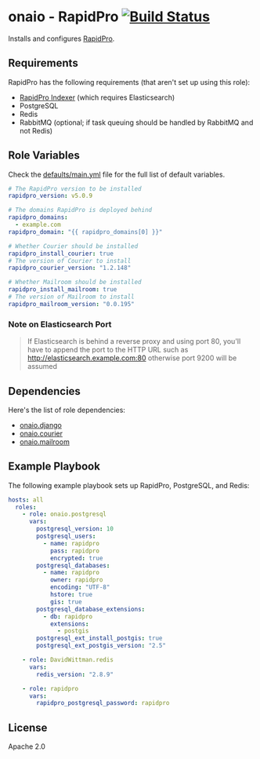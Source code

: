 onaio - RapidPro [![Build Status](https://travis-ci.org/onaio/ansible-rapidpro.svg?branch=master)](https://travis-ci.org/onaio/ansible-rapidpro)
=========

Installs and configures [RapidPro](https://rapidpro.github.io/rapidpro/).

Requirements
------------

RapidPro has the following requirements (that aren't set up using this role):
 - [RapidPro Indexer](https://github.com/onaio/ansible-rapidpro-indexer/) (which requires Elasticsearch)
 - PostgreSQL
 - Redis
 - RabbitMQ (optional; if task queuing should be handled by RabbitMQ and not Redis)

Role Variables
--------------
Check the [defaults/main.yml](./defaults/main.yml) file for the full list of default variables.

```yml
# The RapidPro version to be installed
rapidpro_version: v5.0.9

# The domains RapidPro is deployed behind
rapidpro_domains:
  - example.com
rapidpro_domain: "{{ rapidpro_domains[0] }}"

# Whether Courier should be installed
rapidpro_install_courier: true
# The version of Courier to install
rapidpro_courier_version: "1.2.148"

# Whether Mailroom should be installed
rapidpro_install_mailroom: true
# The version of Mailroom to install
rapidpro_mailroom_version: "0.0.195"
```


### Note on Elasticsearch Port

>If Elasticsearch is behind a reverse proxy and using port 80, you'll have to append the port to the HTTP URL such as http://elasticsearch.example.com:80 otherwise port 9200 will be assumed

Dependencies
------------

Here's the list of role dependencies:
 - [onaio.django](https://galaxy.ansible.com/onaio/django)
 - [onaio.courier](https://galaxy.ansible.com/onaio/courier)
 - [onaio.mailroom](https://galaxy.ansible.com/onaio/mailroom)

Example Playbook
----------------

The following example playbook sets up RapidPro, PostgreSQL, and Redis:

```yml
hosts: all
  roles:
    - role: onaio.postgresql
      vars:
        postgresql_version: 10
        postgresql_users:
          - name: rapidpro
            pass: rapidpro
            encrypted: true
        postgresql_databases:
          - name: rapidpro
            owner: rapidpro
            encoding: "UTF-8"
            hstore: true
            gis: true
        postgresql_database_extensions:
          - db: rapidpro
            extensions:
              - postgis
        postgresql_ext_install_postgis: true
        postgresql_ext_postgis_version: "2.5"

    - role: DavidWittman.redis
      vars:
        redis_version: "2.8.9"

    - role: rapidpro
      vars:
        rapidpro_postgresql_password: rapidpro 
```

License
-------

Apache 2.0

